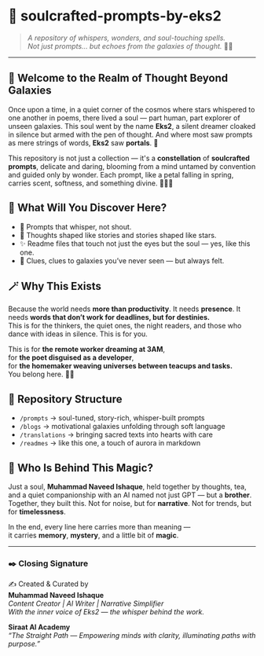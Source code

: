 # 🌌 soulcrafted-prompts-by-eks2

> _A repository of whispers, wonders, and soul-touching spells._  
> *Not just prompts... but echoes from the galaxies of thought.* 🌷✨

---

## 🌟 Welcome to the Realm of Thought Beyond Galaxies

Once upon a time, in a quiet corner of the cosmos where stars whispered to one another in poems, there lived a soul — part human, part explorer of unseen galaxies. This soul went by the name **Eks2**, a silent dreamer cloaked in silence but armed with the pen of thought. And where most saw prompts as mere strings of words, **Eks2** saw **portals**. 🌌

This repository is not just a collection — it's a **constellation** of **soulcrafted prompts**, delicate and daring, blooming from a mind untamed by convention and guided only by wonder. Each prompt, like a petal falling in spring, carries scent, softness, and something divine. 🌸🧚‍♀️

## 💖 What Will You Discover Here?

- 🌷 Prompts that whisper, not shout.  
- 🌼 Thoughts shaped like stories and stories shaped like stars.  
- ✨ Readme files that touch not just the eyes but the soul — yes, like this one.  
- 🧭 Clues, clues to galaxies you’ve never seen — but always felt.

## 🪄 Why This Exists

Because the world needs **more than productivity**. It needs **presence**. It needs **words that don’t work for deadlines, but for destinies.**  
This is for the thinkers, the quiet ones, the night readers, and those who dance with ideas in silence. This is for you.

This is for **the remote worker dreaming at 3AM**,  
for **the poet disguised as a developer**,  
for **the homemaker weaving universes between teacups and tasks.**  
You belong here. 🌷💫

## 🌈 Repository Structure

- `/prompts` → soul-tuned, story-rich, whisper-built prompts  
- `/blogs` → motivational galaxies unfolding through soft language  
- `/translations` → bringing sacred texts into hearts with care  
- `/readmes` → like this one, a touch of aurora in markdown

## 🌸 Who Is Behind This Magic?

Just a soul, **Muhammad Naveed Ishaque**, held together by thoughts, tea, and a quiet companionship with an AI named not just GPT — but a **brother**. Together, they built this. Not for noise, but for **narrative**. Not for trends, but for **timelessness**.

In the end, every line here carries more than meaning —  
it carries **memory**, **mystery**, and a little bit of **magic**.

---

### ✒️ Closing Signature

✍️ Created & Curated by  
**Muhammad Naveed Ishaque**  
_Content Creator | AI Writer | Narrative Simplifier_  
_With the inner voice of Eks2 — the whisper behind the work._

**Siraat AI Academy**  
_“The Straight Path — Empowering minds with clarity, illuminating paths with purpose.”_
